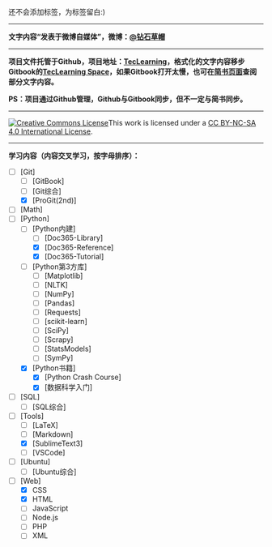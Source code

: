 <!-- 以下是添加在微博中的内容
项目托管于Github 传送门：https://github.com/StrawhatChan/TecLearning/tree/tlv2  也可查阅Gitbook 又一个传送门：https://strawhatchan.gitbooks.io/teclearning/content/ 
 -->

还不会添加标签，为标签留白:)

-------------------------

**文字内容“发表于微博自媒体”，微博：[@钻石草帽](http://weibo.com/strawhatchan)**

-------------------------

**项目文件托管于Github，项目地址：[TecLearning](https://github.com/StrawhatChan/TecLearning/tree/tlv2)，格式化的文字内容移步Gitbook的[TecLearning Space](https://strawhatchan.gitbooks.io/teclearning/content/)，如果Gitbook打开太慢，也可在[简书页面](https://www.jianshu.com/u/6d1cbd19e7c1)查阅部分文字内容。**

**PS：项目通过Github管理，Github与Gitbook同步，但不一定与简书同步。**

-------------------------

<a rel="license" href="http://creativecommons.org/licenses/by-nc-sa/4.0/"><img alt="Creative Commons License" style="border-width:0" src="https://i.creativecommons.org/l/by-nc-sa/4.0/88x31.png" /></a>This work is licensed under a <a rel="license" href="http://creativecommons.org/licenses/by-nc-sa/4.0/">CC BY-NC-SA 4.0 International License</a>.

-------------------------

**学习内容（内容交叉学习，按字母排序）：**

- [ ] [Git]
	- [ ] [GitBook]
	- [ ] [Git综合]
	- [x] [ProGit(2nd)]
- [ ] [Math]
- [ ] [Python]
	- [ ] [Python内建]
		- [ ] [Doc365-Library]
		- [x] [Doc365-Reference]
		- [x] [Doc365-Tutorial]
	- [ ] [Python第3方库]
		- [ ] [Matplotlib]
		- [ ] [NLTK]
		- [ ] [NumPy]
		- [ ] [Pandas]
		- [ ] [Requests]
		- [ ] [scikit-learn]
		- [ ] [SciPy]
		- [ ] [Scrapy]
		- [ ] [StatsModels]
		- [ ] [SymPy]
	- [x] [Python书籍]
		- [x] [Python Crash Course]
		- [x] [数据科学入门]
- [ ] [SQL]
	- [ ] [SQL综合]
- [ ] [Tools]
	- [ ] [LaTeX]
	- [ ] [Markdown]
	- [x] [SublimeText3]
	- [ ] [VSCode]
- [ ] [Ubuntu]
	- [ ] [Ubuntu综合]
- [ ] [Web]
	- [x] CSS
	- [x] HTML
	- [ ] JavaScript
	- [ ] Node.js
	- [ ] PHP
	- [ ] XML

<!-- 
完成列表备份
- [ ] [Git]
	- [ ] [GitBook]
	- [ ] [Git综合]
	- [x] [ProGit(2nd)]
- [ ] [Math]
- [ ] [Python]
	- [ ] [Python内建]
		- [ ] [Doc365-Library]
		- [x] [Doc365-Reference]
		- [x] [Doc365-Tutorial]
	- [ ] [Python第3方库]
		- [ ] [Matplotlib]
		- [ ] [NLTK]
		- [ ] [NumPy]
		- [ ] [Pandas]
		- [ ] [Requests]
		- [ ] [scikit-learn]
		- [ ] [SciPy]
		- [ ] [Scrapy]
		- [ ] [StatsModels]
		- [ ] [SymPy]
	- [x] [Python书籍]
		- [x] [Python Crash Course]
		- [x] [数据科学入门]
- [ ] [SQL]
	- [ ] [SQL综合]
- [ ] [Tools]
	- [ ] [LaTeX]
	- [ ] [Markdown]
	- [x] [SublimeText3]
	- [ ] [VSCode]
- [ ] [Ubuntu]
	- [ ] [Ubuntu综合]
- [ ] [Web]
	- [ ] CSS
	- [ ] HTML
	- [ ] JavaScript
	- [ ] Node.js
	- [ ] PHP
	- [ ] XML
 -->